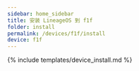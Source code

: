 ```yaml
---
sidebar: home_sidebar
title: 安装 LineageOS 到 f1f
folder: install
permalink: /devices/f1f/install
device: f1f
---
```

{% include templates/device_install.md %}
